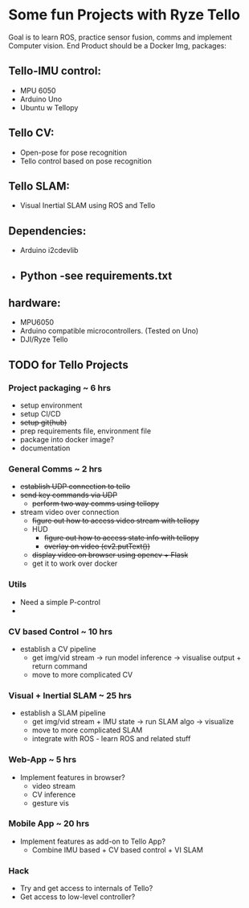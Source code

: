 # Some fun Projects with Ryze Tello 

Goal is to learn ROS, practice sensor fusion, comms and implement Computer vision.
End Product should be a Docker Img, packages:

## Tello-IMU control:
- MPU 6050
- Arduino Uno
- Ubuntu w Tellopy

## Tello CV:
- Open-pose for pose recognition
- Tello control based on pose recognition

## Tello SLAM:
- Visual Inertial SLAM using ROS and Tello

## Dependencies:
- Arduino
    i2cdevlib
- Python
    -see requirements.txt
    -

## hardware:
- MPU6050
- Arduino compatible microcontrollers. (Tested on Uno)
- DJI/Ryze Tello
## TODO for Tello Projects

### Project packaging ~ 6 hrs
- setup environment
- setup CI/CD
- <strike>setup git(hub)</strike>
- prep requirements file, environment file
- package into docker image?
- documentation

### General Comms ~ 2 hrs
- <strike> establish UDP connection to tello </strike>
- <strike>send key commands via UDP</strike>
    - <strike>perform two way comms using tellopy</strike>
- stream video over connection
    - <strike>figure out how to access video stream with tellopy</strike>
    - HUD
        - <strike>figure out how to access state info with tellopy </strike>
        - <strike>overlay on video (cv2.putText())</strike>
    - <strike>display video on browser using opencv + Flask </strike>
    - get it to work over docker

### Utils
- Need a simple P-control 
- 
### CV based Control ~ 10 hrs
- establish a CV pipeline
    - get img/vid stream -> run model inference -> visualise output + return command
    - move to more complicated CV

### Visual + Inertial SLAM ~ 25 hrs
- establish a SLAM pipeline
    - get img/vid stream + IMU state -> run SLAM algo -> visualize 
    - move to more complicated SLAM
    - integrate with ROS - learn ROS and related stuff

### Web-App ~ 5 hrs
- Implement features in browser?
    - video stream
    - CV inference
    - gesture vis

### Mobile App ~ 20 hrs
- Implement features as add-on to Tello App?
    - Combine IMU based + CV based control + VI SLAM   

### Hack
- Try and get access to internals of Tello?
- Get access to low-level controller?